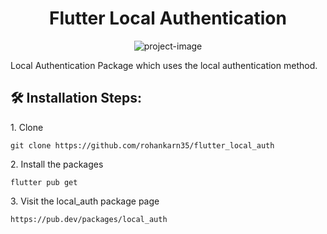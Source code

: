 <h1 align="center" id="title">Flutter Local Authentication</h1>

<p align="center"><img src="https://socialify.git.ci/rohankarn35/flutter_local_auth/image?language=1&amp;owner=1&amp;name=1&amp;stargazers=1&amp;theme=Light" alt="project-image"></p>

<p id="description">Local Authentication Package which uses the local authentication method.</p>

<h2>🛠️ Installation Steps:</h2>

<p>1. Clone</p>

```
git clone https://github.com/rohankarn35/flutter_local_auth
```

<p>2. Install the packages</p>

```
flutter pub get
```

<p>3. Visit the local_auth package page</p>

```
https://pub.dev/packages/local_auth
```